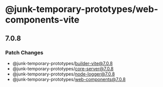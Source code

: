# @junk-temporary-prototypes/web-components-vite

## 7.0.8

### Patch Changes

- @junk-temporary-prototypes/builder-vite@7.0.8
- @junk-temporary-prototypes/core-server@7.0.8
- @junk-temporary-prototypes/node-logger@7.0.8
- @junk-temporary-prototypes/web-components@7.0.8
